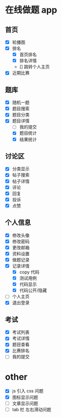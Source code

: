 # 在线做题 app

## 首页

- [x] 轮播图
- [x] 排名
  - [x] 首页排名
  - [x] 排名详情
  - [] 跳转个人主页
- [x] 近期比赛

## 题库

- [x] 随机一题
- [x] 题目搜索
- [x] 题目分类
- [x] 题目详情
  - [ ] 我的提交
  - [x] 题目统计
  - [x] 结果统计

## 讨论区

- [x] 分类显示
- [x] 帖子搜索
- [x] 帖子详情
- [x] 评论
- [x] 回复
- [x] 投诉
- [x] 点赞

## 个人信息

- [x] 修改头像
- [x] 修改密码
- [x] 更改邮箱
- [x] 资料设置
- [x] 做题记录
- [x] 记录详情
  - [x] copy 代码
  - [x] 测试用例
  - [x] 代码显示
  - [x] 代码公开/隐藏
- [ ] 个人主页
- [x] 退出登录

## 考试

- [x] 考试列表
- [x] 考试详情
- [x] 题目查看
- [x] 比赛排名
- [ ] 我的提交

# other

- [x] js 引入 css 问题
- [x] 图标显示问题
- [ ] 文章显示问题
- [ ] tab 栏 左右滑动问题
